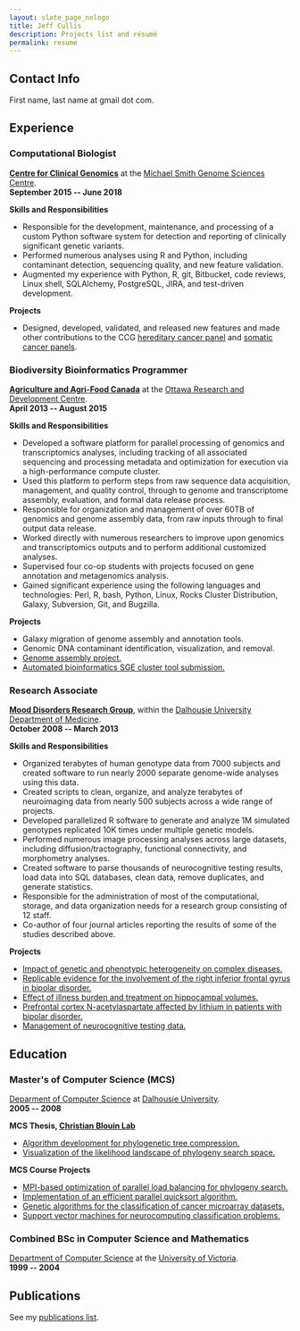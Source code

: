 ```yaml
---
layout: slate_page_nologo
title: Jeff Cullis
description: Projects list and résumé
permalink: resume
---
```


## Contact Info ##

First name, last name at gmail dot com.

## Experience ##

### Computational Biologist ###
**[Centre for Clinical Genomics](http://ccgenomics.ca)** at the
[Michael Smith Genome Sciences Centre](http://bcgsc.ca).<br>
**September 2015 -- June 2018**<br>

**Skills and Responsibilities**

* Responsible for the development, maintenance, and processing of a custom Python software system for detection and reporting of clinically significant genetic variants.
* Performed numerous analyses using R and Python, including contaminant detection, sequencing quality, and new feature validation.
* Augmented my experience with Python, R, git, Bitbucket, code reviews, Linux shell, SQLAlchemy, PostgreSQL, JIRA, and test-driven development.

**Projects**

* Designed, developed, validated, and released new features and made other contributions to the CCG [hereditary cancer panel](http://ccgenomics.ca/hcp-panel.html) and [somatic cancer panels](http://ccgenomics.ca/oncopanel-and-myeloid-panel.html).

### Biodiversity Bioinformatics Programmer ###
**[Agriculture and Agri-Food Canada](http://www.agr.gc.ca/eng)** at the [Ottawa Research and Development Centre](http://www.agr.gc.ca/eng/science-and-innovation/research-centres-and-collections/ontario/ottawa-research-and-development-centre/ottawa-research-and-development-centre/?id=1180546650582).<br>
**April 2013 -- August 2015**<br>

**Skills and Responsibilities**

* Developed a software platform for parallel processing of genomics and transcriptomics analyses, including tracking of all associated sequencing and processing metadata and optimization for execution via a high-performance compute cluster.
* Used this platform to perform steps from raw sequence data acquisition, management, and quality control, through to genome and transcriptome assembly, evaluation, and formal data release process.
* Responsible for organization and management of over 60TB of genomics and genome assembly data, from raw inputs through to final output data release.
* Worked directly with numerous researchers to improve upon genomics and transcriptomics outputs and to perform additional customized analyses.
* Supervised four co-op students with projects focused on gene annotation and metagenomics analysis.
* Gained significant experience using the following languages and technologies: Perl, R, bash, Python, Linux, Rocks Cluster Distribution, Galaxy, Subversion, Git, and Bugzilla.

**Projects**

* Galaxy migration of genome assembly and annotation tools.
* Genomic DNA contaminant identification, visualization, and removal.
* [Genome assembly project.](/work_projects/genome_assembly_project.html)
* [Automated bioinformatics SGE cluster tool submission.](/work_projects/qsub_omics.html)

### Research Associate ###
**[Mood Disorders Research Group](https://medicine.dal.ca/departments/department-sites/psychiatry/research/mood-disorders.html)**, within the [Dalhousie University Department of Medicine](http://medicine.dal.ca).<br>
**October 2008 -- March 2013**<br>

**Skills and Responsibilities**
* Organized terabytes of human genotype data from 7000 subjects and created software to run nearly 2000 separate genome-wide analyses using this data.
* Created scripts to clean, organize, and analyze terabytes of neuroimaging data from nearly 500 subjects across a wide range of projects. 
* Developed parallelized R software to generate and analyze 1M simulated genotypes replicated 10K times under multiple genetic models.
* Performed numerous image processing analyses across large datasets, including diffusion/tractography, functional connectivity, and morphometry analyses.
* Created software to parse thousands of neurocognitive testing results, load data into SQL databases, clean data, remove duplicates, and generate statistics.
* Responsible for the administration of most of the computational, storage, and data organization needs for a research group consisting of 12 staff.
* Co-author of four journal articles reporting the results of some of the studies described above.

**Projects**

* [Impact of genetic and phenotypic heterogeneity on complex diseases.](/work_projects/heterogeneity_gwas_project.html)
* [Replicable evidence for the involvement of the right inferior frontal gyrus in bipolar disorder.](/work_projects/rifg_project.html)
* [Effect of illness burden and treatment on hippocampal volumes.](/work_projects/hippocampus_project.md)
* [Prefrontal cortex N-acetylaspartate affected by lithium in patients with bipolar disorder.](/work_projects/prefrontal_project.html)
* [Management of neurocognitive testing data.](/work_projects/nct_data_project.html)

## Education ##

### Master's of Computer Science (MCS)
[Deparment of Computer Science](http://cs.dal.ca) at [Dalhousie University](http://www.dal.ca).<br>
**2005 -- 2008**<br>

**MCS Thesis, [Christian Blouin Lab](https://web.cs.dal.ca/~cblouin/labblouin/)**
* [Algorithm development for phylogenetic tree compression.](/work_projects/phylogeny_compression_project.html)
* [Visualization of the likelihood landscape of phylogeny search space.](/work_projects/phylogeny_visualization_project.html)

**MCS Course Projects**
* [MPI-based optimization of parallel load balancing for phylogeny search.](/work_projects/phylogeny_load_project.html)
* [Implementation of an efficient parallel quicksort algorithm.](/work_projects/parallel_quicksort_project.html)
* [Genetic algorithms for the classification of cancer microarray datasets.](/work_projects/ga_microarray_project.html)
* [Support vector machines for neurocomputing classification problems.](/work_projects/svm_neuro_project.html)

### Combined BSc in Computer Science and Mathematics
[Department of Computer Science](https://web.uvic.ca/calendar2018-09/undergrad/engineering/csc.html#1018880) at the [University of Victoria](https://www.uvic.ca/).<br>
**1999 -- 2004**<br>

## Publications ##

See my [publications list](/cv).